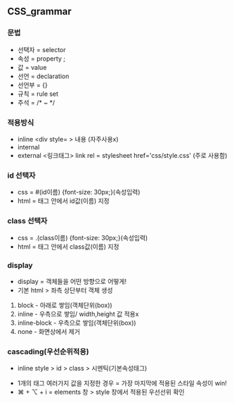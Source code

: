 ## CSS_grammar

### 문법
* 선택자 = selector
* 속성 = property ; 
* 값 = value
* 선언 = declaration
* 선언부 = {}
* 규칙 = rule set
* 주석 = /* ~ */

### 적용방식
* inline <div style=  > 내용 </div> (자주사용x)
* internal <style> ... </style>
* external <링크태그> link rel = stylesheet href='css/style.css' (주로 사용함)

### id 선택자
* css = #(id이름) {font-size: 30px;}(속성입력)
* html = 태그 안에서 id값(이름) 지정

### class 선택자
* css = .(class이름) {font-size: 30px;}(속성입력)
* html = 태그 안에서 class값(이름) 지정

### display
* display = 객체들을 어떤 방향으로 어떻게!
* 기본 html > 좌측 상단부터 객체 생성
1. block - 아래로 쌓임(객체단위(box))
3. inline - 우측으로 쌓임/ width,height 값 적용x
4. inline-block - 우측으로 쌓임(객체단위(box))
5. none - 화면상에서 제거

### cascading(우선순위적용)
- inline style > id > class > 시멘틱(기본속성태그)
* 1개의 태그 여러가지 값을 지정한 경우 = 가장 마지막에 적용된 스타일 속성이 win!
* ⌘ + ⌥ + i = elements 창 > style 창에서 적용된 우선선위 확인
